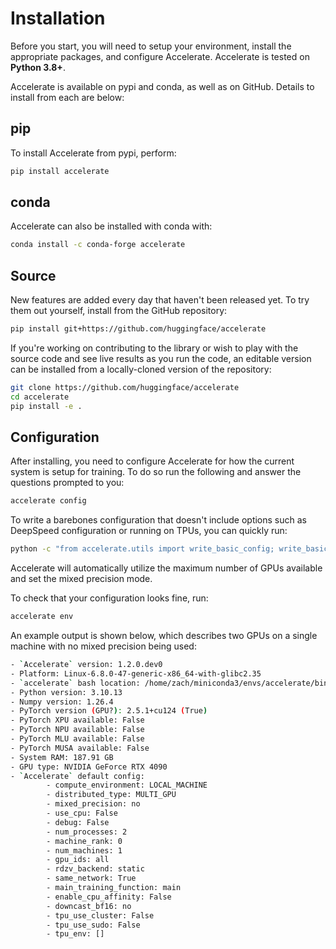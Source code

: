 <!--Copyright 2022 The HuggingFace Team. All rights reserved.

Licensed under the Apache License, Version 2.0 (the "License"); you may not use this file except in compliance with
the License. You may obtain a copy of the License at

http://www.apache.org/licenses/LICENSE-2.0

Unless required by applicable law or agreed to in writing, software distributed under the License is distributed on
an "AS IS" BASIS, WITHOUT WARRANTIES OR CONDITIONS OF ANY KIND, either express or implied. See the License for the
specific language governing permissions and limitations under the License.

⚠️ Note that this file is in Markdown but contain specific syntax for our doc-builder (similar to MDX) that may not be
rendered properly in your Markdown viewer.
-->

# Installation

Before you start, you will need to setup your environment, install the appropriate packages, and configure Accelerate. Accelerate is tested on **Python 3.8+**.

Accelerate is available on pypi and conda, as well as on GitHub. Details to install from each are below:

## pip

To install Accelerate from pypi, perform:

```bash
pip install accelerate
```

## conda

Accelerate can also be installed with conda with:

```bash
conda install -c conda-forge accelerate
```

## Source

New features are added every day that haven't been released yet. To try them out yourself, install
from the GitHub repository:

```bash
pip install git+https://github.com/huggingface/accelerate
```

If you're working on contributing to the library or wish to play with the source code and see live 
results as you run the code, an editable version can be installed from a locally-cloned version of the 
repository:

```bash
git clone https://github.com/huggingface/accelerate
cd accelerate
pip install -e .
```

## Configuration

After installing, you need to configure Accelerate for how the current system is setup for training. 
To do so run the following and answer the questions prompted to you:

```bash
accelerate config
```

To write a barebones configuration that doesn't include options such as DeepSpeed configuration or running on TPUs, you can quickly run:

```bash
python -c "from accelerate.utils import write_basic_config; write_basic_config(mixed_precision='fp16')"
```

Accelerate will automatically utilize the maximum number of GPUs available and set the mixed precision mode.

To check that your configuration looks fine, run:

```bash
accelerate env
```

An example output is shown below, which describes two GPUs on a single machine with no mixed precision being used:


```bash
- `Accelerate` version: 1.2.0.dev0
- Platform: Linux-6.8.0-47-generic-x86_64-with-glibc2.35
- `accelerate` bash location: /home/zach/miniconda3/envs/accelerate/bin/accelerate
- Python version: 3.10.13
- Numpy version: 1.26.4
- PyTorch version (GPU?): 2.5.1+cu124 (True)
- PyTorch XPU available: False
- PyTorch NPU available: False
- PyTorch MLU available: False
- PyTorch MUSA available: False
- System RAM: 187.91 GB
- GPU type: NVIDIA GeForce RTX 4090
- `Accelerate` default config:
        - compute_environment: LOCAL_MACHINE
        - distributed_type: MULTI_GPU
        - mixed_precision: no
        - use_cpu: False
        - debug: False
        - num_processes: 2
        - machine_rank: 0
        - num_machines: 1
        - gpu_ids: all
        - rdzv_backend: static
        - same_network: True
        - main_training_function: main
        - enable_cpu_affinity: False
        - downcast_bf16: no
        - tpu_use_cluster: False
        - tpu_use_sudo: False
        - tpu_env: []
```
